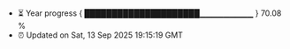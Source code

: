 - ⏳ Year progress { █████████████████████▁▁▁▁▁▁▁▁▁ } 70.08 %
- ⏰ Updated on Sat, 13 Sep 2025 19:15:19 GMT

